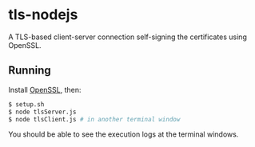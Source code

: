 # tls-nodejs
A TLS-based client-server connection self-signing the certificates using OpenSSL. 

## Running
Install [OpenSSL](https://www.openssl.org), then:
```sh
$ setup.sh
$ node tlsServer.js
$ node tlsClient.js # in another terminal window
```
You should be able to see the execution logs at the terminal windows.
